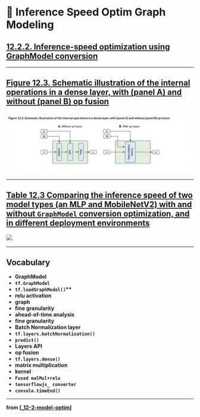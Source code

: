 # 💊 Inference Speed Optim Graph Modeling

## [**12.2.2.** **Inference-speed optimization** using **GraphModel conversion**](https://livebook.manning.com/book/deep-learning-with-javascript/chapter-12/114)

---

## [**Figure 12.3.** Schematic illustration of the internal operations in a dense layer, with (panel A) and without (panel B) op fusion](https://livebook.manning.com/book/deep-learning-with-javascript/chapter-12/ch12fig03)

<img src="../../../assets/figures/Figure_12-3.png">

---

## [**Table 12.3** Comparing the inference speed of two model types (an MLP and MobileNetV2) with and without `GraphModel` conversion optimization, and in different deployment environments](https://livebook.manning.com/book/deep-learning-with-javascript/chapter-12/ch12table03)

<img src="../../../"/>

---

## **Vocabulary**

- <b>GraphModel</b>
- <b>`tf.GraphModel`</b>
- <b>`tf.loadGraphModel()`\*\*
- <b>relu activation</b>
- <b>graph</b>
- <b>fine granularity</b>
- <b>ahead-of-time analysis</b>
- <b>fine granularity</b>
- <b>Batch Normalization layer</b>
- <b>`tf.layers.batchNormalization()`</b>
- <b>`predict()`</b>
- <b>Layers API</b>
- <b>op fusion</b>
- <b>`tf.layers.dense()`</b>
- <b>matrix multiplication</b>
- <b>kernel</b>
- <b>`Fused malMul+relu`</b>
- <b>`tensorflowjs_ converter`</b>
- <b>`console.timeEnd()`</b>

<link rel="stylesheet" type="text/css" media="all" href="../../../assets/css/custom.css" />

---

from [[_12-2-model-optim]]

[//begin]: # "Autogenerated link references for markdown compatibility"
[_12-2-model-optim]: _12-2-model-optim.md "💊 Model Optim"
[//end]: # "Autogenerated link references"
